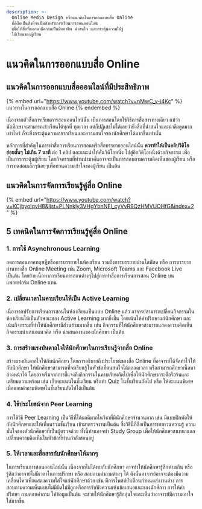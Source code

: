 ```yaml
---
description: >-
  Online Media Design หรือแนวคิดในการออกแบบสื่อ Online
  ที่ดีถือเป็นสิ่งที่จำเป็นสำหรับการเรียนการสอนออนไลน์
  เพื่อให้สื่อที่ออกมามีความเป็นมืออาชีพ น่าสนใจ และกระตุ้นความใฝ่รู่
  ใฝ่เรียนของผู้เรียน
---
```


# แนวคิดในการออกแบบสื่อ Online

## **แนวคิดในการออกแบบสื่อออนไลน์ที่มีประสิทธิภาพ**&#x20;

{% embed url="https://www.youtube.com/watch?v=nMwC_v-i4Kc" %}
แนวทางในการออกแบบสื่อ Online
{% endembed %}

&#x20;          เนื่องจากตัวสื่อการเรียนการสอนออนไลน์นั้น เป็นการสอนโดยใช้วิธีการสื่อสารทางเดียว  แม้ว่านักศึกษาจะสามารถเข้าเรียนได้ทุกที่ ทุกเวลา แต่ก็ปฏิเสธไม่ได้เลยว่ายิ่งสื่อที่น่าสนใจและน่าดึงดูดมากเท่าไหร่ ก็จะยิ่งกระตุ้นความอยากเรียนและความสนใจของนักศึกษาได้มากขึ้นเท่านั้น

&#x20;          หลักการที่สำคัญในการทำสื่อการเรียนการสอนหรือสื่อบรรยายออนไลน์นั้น **ควรทำให้เป็นคลิปวิดิโอย่อยสั้นๆ** **ไม่เกิน 7 นาที** ต่อ 1 คลิป และแนะนำให้คั่นวิดิโอหนึ่ง ไปสู่อีกวิดิโอหนึ่งด้วยกิจกรรม เพื่อเป็นการกระตุ้นผู้เรียน โดยกิจกรรมที่ท่านนำมาคั่นอาจจะเป็นการสอบถามความคิดเห็นของผู้เรียน หรือ การทดสอบเล็กๆน้อยๆเพื่อทวนความเข้าใจของผู้เรียน เป็นต้น&#x20;

## แนวคิดในการจัดการเรียนรู้คู่สื่อ Online

{% embed url="https://www.youtube.com/watch?v=KCjbyoIqvH8&list=PLNnkly3VHgYbnNEl_cyVvR9QzHMVUOHfG&index=2" %}

## 5 เทคนิคในการจัดการเรียนรู้คู่สื่อ Online

### 1. การใช้ Asynchronous Learning

&#x20;         ลดการสอนภาคทฤษฏีหรือการบรรยายในห้องเรียน รวมถึงการบรรยายผ่านไลฟ์สด หรือ การบรรยายผ่านทางสื่อ Online Meeting เช่น Zoom, Microsoft Teams และ Facebook Live เป็นต้น  โดยย้ายเนื้อหาการเรียนการสอนต่างๆไปสู่การทำสื่อการเรียนการสอน Online บนแพลตฟอร์ม Online แทน&#x20;

### 2. เปลี่ยนเวลาในคาบเรียนให้เป็น Active Learning

&#x20;         เนื่องจากปรับการเรียนการสอนในห้องเรียนเป็นแบบ Online แล้ว  อาจารย์สามารถเปลี่ยนกิจกรรมในห้องเรียนให้เป็นลักษณะของ Active Learning มากยิ่งขึ้น โดยเน้นให้คำปรึกษาแก่นักศึกษา และเน้นกิจกรรมที่ทำให้นักศึกษามีส่วนร่วมมากขึ้น เช่น กิจกรรมที่ให้นักศึกษาสามารถแสดงความคิดเห็น กิจกรรมนำเสนอแนวคิด หรือ นำเสนองานของนักศึกษา เป็นต้น

### 3. การสร้างแรงบันดาลใจให้นักศึกษาในการเรียนรู้จากสื่อ Online

&#x20;         สร้างแรงบันดาลใจให้กับนักศึกษา โดยการอธิบายถึงประโยชน์ของสื่อ Online ที่อาจารย์ได้จัดทำไว้ให้กับนักศึกษา ให้นักศึกษาสามารถที่จะเรียนรู้ในหัวข้อที่ตนสนใจได้ตลอดเวลา หรือสามารถศึกษาเนื้อหาล่วงหน้าได้  โดยอาจเริ่มจากการชี้แจงถึงกิจกรรมในคาบเรียนถัดไปเพื่อให้นักศึกษากระตือรือร้นและเตรียมความพร้อม เช่น เก็บคะแนนในชั้นเรียน หรือทำ Quiz ในชั้นเรียนถัดไป หรือ ให้คะแนนพิเศษเมื่อตอบคำถามพิเศษในชั้นเรียนถัดไปได้เป็นต้น

### 4. ใช้ประโยชน์จาก Peer Learning

&#x20;         การใช้วิธี Peer Learning เป็นวิธีที่ได้ผลดีมากในวิชาที่มีนักศึกษาจำนวนมาก เช่น มีแบบฝึกหัดให้กับนักศึกษาและให้เพื่อนร่วมชั้นเรียน เข้ามาตรวจงานเป็นต้น ซึ่งวิธีนี้ก็ถือเป็นการทบทวนความรู้ ความมั่นใจของตัวนักศึกษาที่เป็นผู้ตรวจด้วย  ทั้งนี้ท่านอาจทำ Study Group เพื่อให้นักศึกษาสนทนาแลกเปลี่ยนความคิดเห็นในหัวข้อที่ท่านกำลังสอนอยู่

### 5. ให้เวลาและสื่อสารกับนักศึกษาให้มากๆ

&#x20;         ในการเรียนการสอนออนไลน์นั้น เนื่องจากไม่ได้พบกับนักศึกษา อาจทำให้นักศึกษารู้สึกห่างเกิน หรือ รู้สึกว่าอาจาย์ไม่มีเวลาในการปรึกษา หรือ สอบถามคำถามต่างๆ ได้  ดังนั้นอาจารย์อาจจะต้องมีความเคลื่อนไหวเพื่อแสดงความใส่ใจแก่นักศึกษาด้วย เช่น มีการโพสต์ย้ำเตือนกำหนดส่งงานต่าง การสอบถามความเห็นแบบไม่มีผิดไม่มีถูกหรือการรับฟังความเห้นข้อเสนอแนะของนักศึกาา การให้คำปรึกษา ถามตอบคำถาม ให้ข้อมูลเป็นต้น จะช่วยให้นักศึกษารู้สึกอุ่นใจและเห็นว่าอาจารย์มีความเอาใจใส่มากขึ้น
